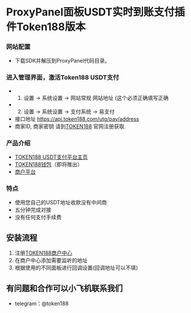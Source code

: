 #  ProxyPanel面板USDT实时到账支付插件Token188版本 
### 网站配置
 - 下载SDK并解压到ProxyPanel代码目录。
### 进入管理界面，激活Token188 USDT支付
 - 1. 设置 -> 系统设置 -> 网站常规 网站地址 (这个必须正确填写正确
 - 2. 设置 -> 系统设置 -> 支付系统 -> 易支付
 - 接口地址	https://api.token188.com/utg/pay/address
 - 商家ID, 商家密钥  请到[TOKEN188](https://www.token188.com/) 官网注册获取.

### 产品介绍

 - [TOKEN188 USDT支付平台主页](https://www.token188.com)
 - [TOKEN188钱包](https://www.token188.com)（即将推出）
 - [商户平台](https://www.token188.com/manager)
### 特点
 - 使用您自己的USDT地址收款没有中间商
 - 五分钟完成对接
 - 没有任何支付手续费

## 安装流程
1. 注册[TOKEN188商户中心](https://mar.token188.com/)
2. 在商户中心添加需要监听的地址
3. 根据使用的不同面板进行回调设置(回调地址可以不填)


## 有问题和合作可以小飞机联系我们
 - telegram：@token188
